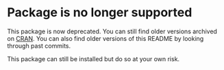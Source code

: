 # Package is no longer supported

This package is now deprecated. You can still find older versions archived on [CRAN](http://cran.r-project.org/web/packages/rImpactStory/index.html). You can also find older versions of this README by looking through past commits. 

This package can still be installed but do so at your own risk. 